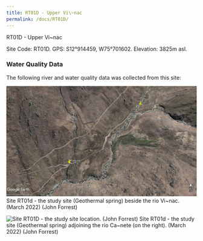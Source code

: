 ```yaml
---
title: RT01D - Upper Vi\~nac
permalink: /docs/RT01D/
---
```

RT01D - Upper Vi\~nac

Site Code: RT01D.  GPS: S12°914459, W75°701602. Elevation:
3825m asl.


### Water Quality Data

The following river and water quality data was collected from this site:





![Site RT01D - the study site location. (John Forrest)](/assets/SiteDescriptions/T1/RT1dGeothermalspring.jpg)
Site RT01d - the study site (Geothermal spring) beside the rio Vi\~nac. (March 2022) (John Forrest)


![Site RT01D - the study site location. (John Forrest)](/assets/SiteDescriptions/T1/T1dGeothermalsource.jpg)
Site RT01d - the study site (Geothermal spring) adjoining the rio Ca\~nete (on the right). (March 2022) (John Forrest)


